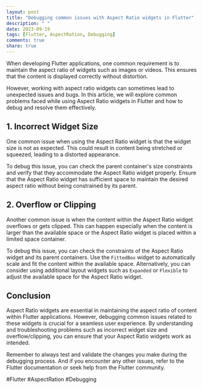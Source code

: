 ```yaml
---
layout: post
title: "Debugging common issues with Aspect Ratio widgets in Flutter"
description: " "
date: 2023-09-19
tags: [Flutter, AspectRation, Debugging]
comments: true
share: true
---
```


When developing Flutter applications, one common requirement is to maintain the aspect ratio of widgets such as images or videos. This ensures that the content is displayed correctly without distortion. 

However, working with aspect ratio widgets can sometimes lead to unexpected issues and bugs. In this article, we will explore common problems faced while using Aspect Ratio widgets in Flutter and how to debug and resolve them effectively.

## 1. Incorrect Widget Size

One common issue when using the Aspect Ratio widget is that the widget size is not as expected. This could result in content being stretched or squeezed, leading to a distorted appearance. 

To debug this issue, you can check the parent container's size constraints and verify that they accommodate the Aspect Ratio widget properly. Ensure that the Aspect Ratio widget has sufficient space to maintain the desired aspect ratio without being constrained by its parent.

## 2. Overflow or Clipping

Another common issue is when the content within the Aspect Ratio widget overflows or gets clipped. This can happen especially when the content is larger than the available space or the Aspect Ratio widget is placed within a limited space container.

To debug this issue, you can check the constraints of the Aspect Ratio widget and its parent containers. Use the `FittedBox` widget to automatically scale and fit the content within the available space. Alternatively, you can consider using additional layout widgets such as `Expanded` or `Flexible` to adjust the available space for the Aspect Ratio widget.

## Conclusion

Aspect Ratio widgets are essential in maintaining the aspect ratio of content within Flutter applications. However, debugging common issues related to these widgets is crucial for a seamless user experience. By understanding and troubleshooting problems such as incorrect widget size and overflow/clipping, you can ensure that your Aspect Ratio widgets work as intended.

Remember to always test and validate the changes you make during the debugging process. And if you encounter any other issues, refer to the Flutter documentation or seek help from the Flutter community.

#Flutter #AspectRation #Debugging